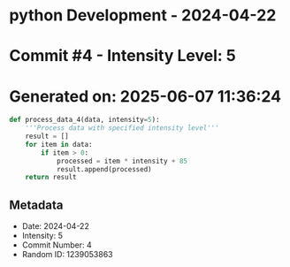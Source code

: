 ﻿# python Development - 2024-04-22
# Commit #4 - Intensity Level: 5
# Generated on: 2025-06-07 11:36:24
```python
def process_data_4(data, intensity=5):
    '''Process data with specified intensity level'''
    result = []
    for item in data:
        if item > 0:
            processed = item * intensity + 85
            result.append(processed)
    return result
```
## Metadata
- Date: 2024-04-22
- Intensity: 5
- Commit Number: 4
- Random ID: 1239053863
